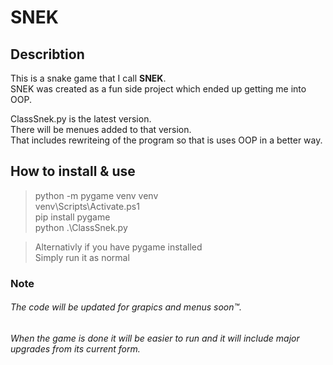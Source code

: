# SNEK
## Describtion 

This is a snake game that I call **SNEK**. \
SNEK was created as a fun side project which ended up getting me into OOP.

ClassSnek.py is the latest version. \
There will be menues added to that version. \
That includes rewriteing of the program so that is uses OOP in a better way. 

## How to install & use 
> python -m pygame venv venv \
> venv\Scripts\Activate.ps1 \
> pip install pygame \
> python .\ClassSnek.py 

> Alternativly if you have pygame installed \
> Simply run it as normal  

### Note

###### The code will be updated for grapics and menus soon™️.
###### When the game is done it will be easier to run and it will include major upgrades from its current form.
